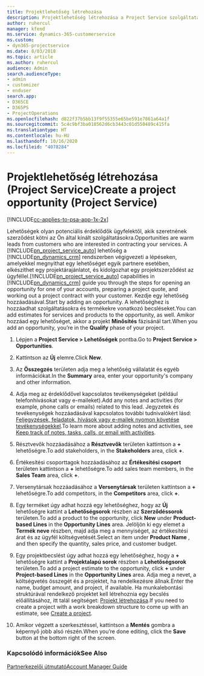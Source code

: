 ```yaml
---
title: Projektlehetőség létrehozása
description: Projektlehetőség létrehozása a Project Service szolgáltatásban
author: ruhercul
manager: kfend
ms.service: dynamics-365-customerservice
ms.custom:
- dyn365-projectservice
ms.date: 8/03/2018
ms.topic: article
ms.author: ruhercul
audience: Admin
search.audienceType:
- admin
- customizer
- enduser
search.app:
- D365CE
- D365PS
- ProjectOperations
ms.openlocfilehash: d822f37b5bb13f9f55355e65be591e7861a64a1f
ms.sourcegitcommit: 5c4c9bf3ba018562d6cb3443c01d550489c415fa
ms.translationtype: HT
ms.contentlocale: hu-HU
ms.lasthandoff: 10/16/2020
ms.locfileid: "4078284"
---
```

# <a name="create-a-project-opportunity-project-service"></a><span data-ttu-id="502d5-103">Projektlehetőség létrehozása (Project Service)</span><span class="sxs-lookup"><span data-stu-id="502d5-103">Create a project opportunity (Project Service)</span></span>

[!INCLUDE[cc-applies-to-psa-app-1x-2x](../includes/cc-applies-to-psa-app-1x-2x.md)]

<span data-ttu-id="502d5-104">Lehetőségek olyan potenciális érdeklődők ügyfelektől, akik szeretnének szerződést kötni az Ön által kínált szolgáltatásokra.</span><span class="sxs-lookup"><span data-stu-id="502d5-104">Opportunities are warm leads from customers who are interested in contracting your services.</span></span> <span data-ttu-id="502d5-105">A [!INCLUDE[pn_project_service_auto](../includes/pn-project-service-auto.md)] lehetőség a [!INCLUDE[pn_dynamics_crm](../includes/pn-dynamics-crm.md)] rendszerben végigvezeti a lépéseken, amelyekkel megnyithat egy lehetőséget egyik partnere esetében, elkészíthet egy projektárajánlatot, és kidolgozhat egy projektszerződést az ügyféllel.</span><span class="sxs-lookup"><span data-stu-id="502d5-105">[!INCLUDE[pn_project_service_auto](../includes/pn-project-service-auto.md)] capabilities in [!INCLUDE[pn_dynamics_crm](../includes/pn-dynamics-crm.md)] guide you through the steps for opening an opportunity for one of your accounts, preparing a project quote, and working out a project contract with your customer.</span></span> <span data-ttu-id="502d5-106">Kezdje egy lehetőség hozzáadásával.</span><span class="sxs-lookup"><span data-stu-id="502d5-106">Start by adding an opportunity.</span></span> <span data-ttu-id="502d5-107">A lehetőséghez is hozzáadhat szolgáltatásokra és termékekre vonatkozó becsléseket.</span><span class="sxs-lookup"><span data-stu-id="502d5-107">You can add estimates for services and products to the opportunity, as well.</span></span> <span data-ttu-id="502d5-108">Amikor hozzáad egy lehetőséget, akkor a projekt **Minősítés** fázisánál tart.</span><span class="sxs-lookup"><span data-stu-id="502d5-108">When you add an opportunity, you’re in the **Qualify** phase of your project.</span></span>  
  
1.  <span data-ttu-id="502d5-109">Lépjen a **Project Service > Lehetőségek** pontba.</span><span class="sxs-lookup"><span data-stu-id="502d5-109">Go to **Project Service > Opportunities**.</span></span>  
  
2.  <span data-ttu-id="502d5-110">Kattintson az **Új** elemre.</span><span class="sxs-lookup"><span data-stu-id="502d5-110">Click **New**.</span></span>  
  
3.  <span data-ttu-id="502d5-111">Az **Összegzés** területen adja meg a lehetőség vállalatát és egyéb információkat.</span><span class="sxs-lookup"><span data-stu-id="502d5-111">In the **Summary** area, enter your opportunity's company and other information.</span></span>  
  
4.  <span data-ttu-id="502d5-112">Adja meg az érdeklődővel kapcsolatos tevékenységeket (például telefonhívásokat vagy e-maileket).</span><span class="sxs-lookup"><span data-stu-id="502d5-112">Add any notes and activities (for example, phone calls or emails) related to this lead.</span></span> <span data-ttu-id="502d5-113">Jegyzetek és tevékenységek hozzáadásával kapcsolatos további tudnivalókért lásd: [Feljegyzések, feladatok, hívások vagy e-mailek nyomon követése tevékenységekkel](https://docs.microsoft.com/dynamics365/customerengagement/on-premises/basics/work-with-activities).</span><span class="sxs-lookup"><span data-stu-id="502d5-113">To learn more about adding notes and activities, see [Keep track of notes, tasks, calls, or email with activities](https://docs.microsoft.com/dynamics365/customerengagement/on-premises/basics/work-with-activities).</span></span>  
  
5.  <span data-ttu-id="502d5-114">Résztvevők hozzáadásához a **Résztvevők** területen kattintson a **+** lehetőségre.</span><span class="sxs-lookup"><span data-stu-id="502d5-114">To add stakeholders, in the **Stakeholders** area, click **+**.</span></span>  
  
6.  <span data-ttu-id="502d5-115">Értékesítési csoporttagok hozzáadásához az **Értékesítési csoport** területen kattintson a **+** lehetőségre.</span><span class="sxs-lookup"><span data-stu-id="502d5-115">To add sales team members, in the **Sales Team** area, click **+**.</span></span>  
  
7.  <span data-ttu-id="502d5-116">Versenytársak hozzáadásához a **Versenytársak** területen kattintson a **+** lehetőségre.</span><span class="sxs-lookup"><span data-stu-id="502d5-116">To add competitors, in the **Competitors** area, click **+**.</span></span>  
  
8.  <span data-ttu-id="502d5-117">Egy terméket úgy adhat hozzá egy lehetőséghez, hogy az **Új** lehetőségre kattint a **Lehetőségsorok** részben az **Szerződéssorok** területen.</span><span class="sxs-lookup"><span data-stu-id="502d5-117">To add a product to the opportunity, click **New** under **Product-based Lines** in the **Opportunity Lines** area.</span></span> <span data-ttu-id="502d5-118">Jelöljön ki egy elemet a **Termék neve** részben, majd adja meg a mennyiséget, az értékesítési árat és az ügyfél költségvetését.</span><span class="sxs-lookup"><span data-stu-id="502d5-118">Select an item under **Product Name** , and then specify the quantity, sales price, and customer budget.</span></span>  
  
9. <span data-ttu-id="502d5-119">Egy projektbecslést úgy adhat hozzá egy lehetőséghez, hogy a **+** lehetőségre kattint a **Projektalapú sorok** részben a **Lehetőségsorok** területen.</span><span class="sxs-lookup"><span data-stu-id="502d5-119">To add a project estimate to the opportunity, click **+** under **Project-based Lines** in the **Opportunity Lines** area.</span></span> <span data-ttu-id="502d5-120">Adja meg a nevet, a költségvetés összegét és a projektet, ha rendelkezésre állnak.</span><span class="sxs-lookup"><span data-stu-id="502d5-120">Enter the name, budget amount, and project, if available.</span></span> <span data-ttu-id="502d5-121">Ha munkalebontási struktúrával rendelkező projektet kell létrehoznia egy becslés előállításához, itt talál segítséget: [Projekt létrehozása](../psa/create-project.md).</span><span class="sxs-lookup"><span data-stu-id="502d5-121">If you need to create a project with a work breakdown structure to come up with an estimate, see [Create a project](../psa/create-project.md).</span></span>  
  
10. <span data-ttu-id="502d5-122">Amikor végzett a szerkesztéssel, kattintson a **Mentés** gombra a képernyő jobb alsó részén.</span><span class="sxs-lookup"><span data-stu-id="502d5-122">When you’re done editing, click the **Save** button at the bottom right of the screen.</span></span>  
  
### <a name="see-also"></a><span data-ttu-id="502d5-123">Kapcsolódó információk</span><span class="sxs-lookup"><span data-stu-id="502d5-123">See Also</span></span>  
 [<span data-ttu-id="502d5-124">Partnerkezelői útmutató</span><span class="sxs-lookup"><span data-stu-id="502d5-124">Account Manager Guide</span></span>](../psa/account-manager-guide.md)
